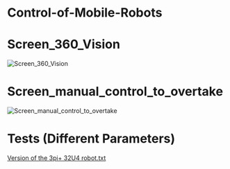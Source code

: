 # Control-of-Mobile-Robots


# Screen_360_Vision
![Screen_360_Vision](https://user-images.githubusercontent.com/92337987/172060926-d1a67bc8-a79a-483f-b189-066107c6f390.PNG)
# Screen_manual_control_to_overtake
![Screen_manual_control_to_overtake](https://user-images.githubusercontent.com/92337987/172060929-bfbf3af6-2c69-4632-870f-b2ae62518952.PNG)
# Tests (Different Parameters)
[Version of the 3pi+ 32U4 robot.txt](https://github.com/Jokuchh/Control-of-Mobile-Robots/files/8840352/Version.of.the.3pi%2B.32U4.robot.txt)
